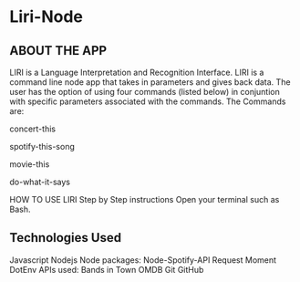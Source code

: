 # Liri-Node

<h2>ABOUT THE APP</h2>
LIRI is a Language Interpretation and Recognition Interface. LIRI is a command line node app that takes in parameters and gives back data. The user has the option of using four commands (listed below) in conjuntion with specific parameters associated with the commands. The Commands are:

concert-this

spotify-this-song

movie-this

do-what-it-says

HOW TO USE LIRI
Step by Step instructions
Open your terminal such as Bash.

<h2>Technologies Used</h2>

Javascript
Nodejs
Node packages:
Node-Spotify-API
Request
Moment
DotEnv
APIs used:
Bands in Town
OMDB
Git
GitHub




  
  
